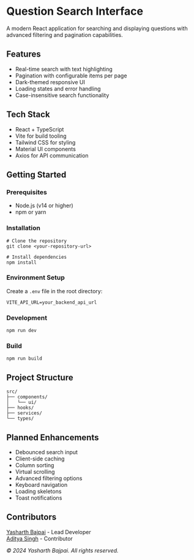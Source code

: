 


# Question Search Interface

A modern React application for searching and displaying questions with advanced filtering and pagination capabilities.

## Features

- Real-time search with text highlighting
- Pagination with configurable items per page
- Dark-themed responsive UI
- Loading states and error handling
- Case-insensitive search functionality

## Tech Stack

- React + TypeScript
- Vite for build tooling
- Tailwind CSS for styling
- Material UI components
- Axios for API communication

## Getting Started

### Prerequisites
- Node.js (v14 or higher)
- npm or yarn

### Installation

```
# Clone the repository
git clone <your-repository-url>

# Install dependencies
npm install
```

### Environment Setup
Create a `.env` file in the root directory:
```
VITE_API_URL=your_backend_api_url
```

### Development
```
npm run dev
```

### Build
```
npm run build
```

## Project Structure

```
src/
├── components/
│   └── ui/
├── hooks/
├── services/
└── types/
```

## Planned Enhancements

- Debounced search input
- Client-side caching
- Column sorting
- Virtual scrolling
- Advanced filtering options
- Keyboard navigation
- Loading skeletons
- Toast notifications

## Contributors
[Yasharth Bajpai](https://github.com/yasharthbajpai) - Lead Developer  
[Aditya Singh](https://github.com/s4kenn) - Contributor


*© 2024 Yasharth Bajpai. All rights reserved.*

